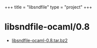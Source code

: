 +++
title = "libsndfile"
type = "project"
+++

# libsndfile-ocaml/0.8
* [libsndfile-ocaml-0.8.tar.bz2](/libsndfile/libsndfile-ocaml/0.8/libsndfile-ocaml-0.8.tar.bz2)